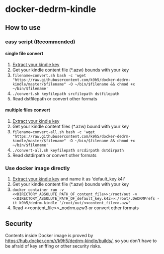 # docker-dedrm-kindle

## How to use

### easy script (Recommended)

#### single file convert

1. [Extract your kindle key](https://github.com/apprenticeharper/DeDRM_tools/blob/b1d13f2b/src/DeDRM_Kindle%20for%20Mac%20and%20PC%20Key_Help.htm)
1. Get your kindle content file (*.azw) bounds with your key
1. `filename=convert.sh bash -c 'wget "https://raw.githubusercontent.com/k9h5/docker-dedrm-kindle/master/$filename" -O ~/bin/$filename && chmod +x ~/bin/$filename'`
1. `./convert.sh keyfilepath srcfilepath dstfilepath`
1. Read dstfilepath or convert other formats

#### multiple files convert

1. [Extract your kindle key](https://github.com/apprenticeharper/DeDRM_tools/blob/b1d13f2b/src/DeDRM_Kindle%20for%20Mac%20and%20PC%20Key_Help.htm)
1. Get your kindle content files (*.azw) bound with your key
1. `filename=convert-all.sh bash -c 'wget "https://raw.githubusercontent.com/k9h5/docker-dedrm-kindle/master/$filename" -O ~/bin/$filename && chmod +x ~/bin/$filename'`
1. `./convert-all.sh keyfilepath srcdirpath dstdirpath`
1. Read dstdirpath or convert other formats

### Use docker image directly

1. [Extract your kindle key](https://github.com/apprenticeharper/DeDRM_tools/blob/b1d13f2b/src/DeDRM_Kindle%20for%20Mac%20and%20PC%20Key_Help.htm) and name it as 'default_key.k4i'
1. Get your kindle content file (*.azw) bounds with your key
1. `docker container run -v <<DIRECTORY_ABSOLUTE_PATH_OF_content_file>>:/root/out -v <<DIRECTORY_ABSOLUTE_PATH_OF_default_key.k4i>>:/root/.DeDRMPrefs -it k9h5/dedrm-kindle '/root/out/<<content_file>>.azw'`
1. Read <<content_file>>_nodrm.azw3 or convert other formats

## Security

Contents inside Docker image is proved by [https://hub\.docker\.com/r/k9h5/dedrm\-kindle/builds/](https://hub.docker.com/r/k9h5/dedrm-kindle/builds/), so you don't have to be afraid of key sniffing or other security risks.
